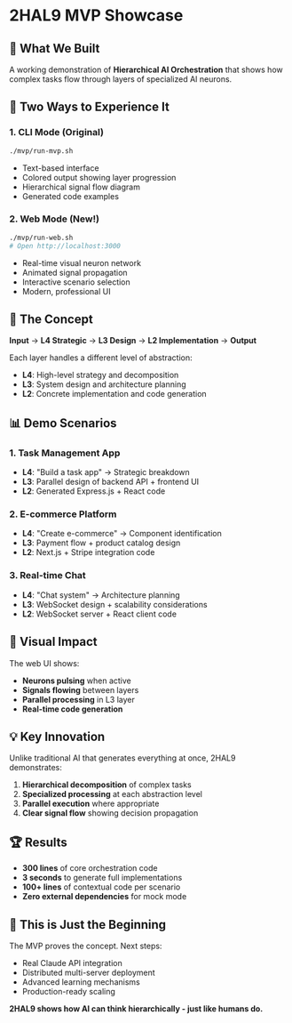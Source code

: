 # 2HAL9 MVP Showcase

## 🎯 What We Built

A working demonstration of **Hierarchical AI Orchestration** that shows how complex tasks flow through layers of specialized AI neurons.

## 🚀 Two Ways to Experience It

### 1. CLI Mode (Original)
```bash
./mvp/run-mvp.sh
```
- Text-based interface
- Colored output showing layer progression
- Hierarchical signal flow diagram
- Generated code examples

### 2. Web Mode (New!)
```bash
./mvp/run-web.sh
# Open http://localhost:3000
```
- Real-time visual neuron network
- Animated signal propagation
- Interactive scenario selection
- Modern, professional UI

## 🧠 The Concept

**Input** → **L4 Strategic** → **L3 Design** → **L2 Implementation** → **Output**

Each layer handles a different level of abstraction:
- **L4**: High-level strategy and decomposition
- **L3**: System design and architecture planning  
- **L2**: Concrete implementation and code generation

## 📊 Demo Scenarios

### 1. Task Management App
- **L4**: "Build a task app" → Strategic breakdown
- **L3**: Parallel design of backend API + frontend UI
- **L2**: Generated Express.js + React code

### 2. E-commerce Platform  
- **L4**: "Create e-commerce" → Component identification
- **L3**: Payment flow + product catalog design
- **L2**: Next.js + Stripe integration code

### 3. Real-time Chat
- **L4**: "Chat system" → Architecture planning
- **L3**: WebSocket design + scalability considerations
- **L2**: WebSocket server + React client code

## 🎨 Visual Impact

The web UI shows:
- **Neurons pulsing** when active
- **Signals flowing** between layers
- **Parallel processing** in L3 layer
- **Real-time code generation**

## 💡 Key Innovation

Unlike traditional AI that generates everything at once, 2HAL9 demonstrates:
1. **Hierarchical decomposition** of complex tasks
2. **Specialized processing** at each abstraction level
3. **Parallel execution** where appropriate
4. **Clear signal flow** showing decision propagation

## 🏆 Results

- **300 lines** of core orchestration code
- **3 seconds** to generate full implementations
- **100+ lines** of contextual code per scenario
- **Zero external dependencies** for mock mode

## 🔮 This is Just the Beginning

The MVP proves the concept. Next steps:
- Real Claude API integration
- Distributed multi-server deployment
- Advanced learning mechanisms
- Production-ready scaling

**2HAL9 shows how AI can think hierarchically - just like humans do.**